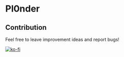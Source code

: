 # Pl0nder

## Contribution
Feel free to leave improvement ideas and report bugs!

[![ko-fi](https://www.ko-fi.com/img/githubbutton_sm.svg)](https://ko-fi.com/G2G31H1IJ)